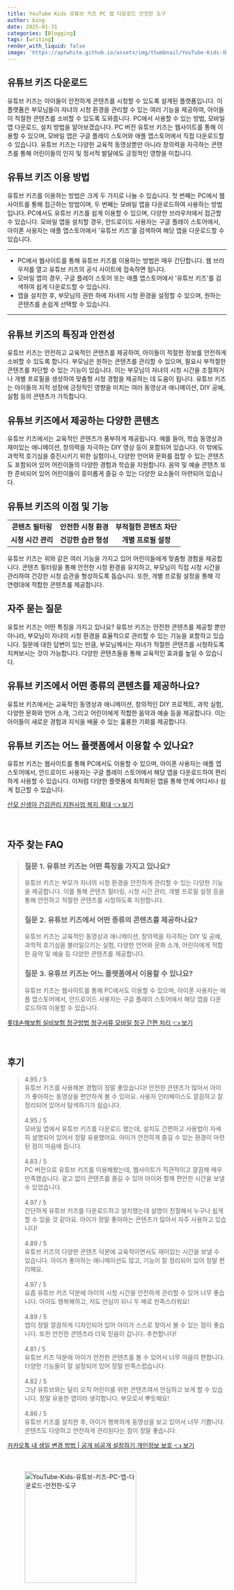```yaml
---
title: YouTube Kids 유튜브 키즈 PC 앱 다운로드 안전한 도구
author: bing
date: 2025-01-31
categories: [Blogging]
tags: [writing]
render_with_liquid: false
image: 'https://aptwhite.github.io/assets/img/thumbnail/YouTube-Kids-유튜브-키즈-PC-앱-다운로드-안전한-도구.webp'
---
```



<h2 id='유튜브키즈다운로드'>유튜브 키즈 다운로드</h2>

<p>유튜브 키즈는 아이들이 안전하게 콘텐츠를 시청할 수 있도록 설계된 플랫폼입니다. 이 플랫폼은 부모님들이 자녀의 시청 환경을 관리할 수 있는 여러 기능을 제공하여, 아이들이 적절한 콘텐츠를 소비할 수 있도록 도와줍니다. PC에서 사용할 수 있는 방법, 모바일 앱 다운로드, 설치 방법을 알아보겠습니다. PC 버전 유튜브 키즈는 웹사이트를 통해 이용할 수 있으며, 모바일 앱은 구글 플레이 스토어와 애플 앱스토어에서 직접 다운로드할 수 있습니다. 유튜브 키즈는 다양한 교육적 동영상뿐만 아니라 창의력을 자극하는 콘텐츠를 통해 어린이들의 인지 및 정서적 발달에도 긍정적인 영향을 미칩니다.</p>

<h2 id='유튜브키즈이용방법'>유튜브 키즈 이용 방법</h2>

<p>유튜브 키즈를 이용하는 방법은 크게 두 가지로 나눌 수 있습니다. 첫 번째는 PC에서 웹사이트를 통해 접근하는 방법이며, 두 번째는 모바일 앱을 다운로드하여 사용하는 방법입니다. PC에서도 유튜브 키즈를 쉽게 이용할 수 있으며, 다양한 브라우저에서 접근할 수 있습니다. 모바일 앱을 설치할 경우, 안드로이드 사용자는 구글 플레이 스토어에서, 아이폰 사용자는 애플 앱스토어에서 '유튜브 키즈'를 검색하여 해당 앱을 다운로드할 수 있습니다.</p>

<hr />

<ul>
    <li>PC에서 웹사이트를 통해 유튜브 키즈를 이용하는 방법은 매우 간단합니다. 웹 브라우저를 열고 유튜브 키즈의 공식 사이트에 접속하면 됩니다.</li>
    <li>모바일 앱의 경우, 구글 플레이 스토어 또는 애플 앱스토어에서 '유튜브 키즈'를 검색하여 쉽게 다운로드할 수 있습니다.</li>
    <li>앱을 설치한 후, 부모님의 권한 하에 자녀의 시청 환경을 설정할 수 있으며, 원하는 콘텐츠를 손쉽게 선택할 수 있습니다.</li>
</ul>

<hr />

<h2 id='유튜브키즈특징'>유튜브 키즈의 특징과 안전성</h2>

<p>유튜브 키즈는 안전하고 교육적인 콘텐츠를 제공하여, 아이들이 적절한 정보를 안전하게 소비할 수 있도록 합니다. 부모님은 원하는 콘텐츠를 관리할 수 있으며, 필요시 부적절한 콘텐츠를 차단할 수 있는 기능이 있습니다. 이는 부모님이 자녀의 시청 시간을 조절하거나 개별 프로필을 생성하여 맞춤형 시청 경험을 제공하는 데 도움이 됩니다. 유튜브 키즈는 아이들의 지적 성장에 긍정적인 영향을 미치는 여러 동영상과 애니메이션, DIY 공예, 실험 등의 콘텐츠가 가득합니다.</p>

<h2 id='유튜브키즈콘텐츠'>유튜브 키즈에서 제공하는 다양한 콘텐츠</h2>

<p>유튜브 키즈에서는 교육적인 콘텐츠가 풍부하게 제공됩니다. 예를 들어, 학습 동영상과 재미있는 애니메이션, 창의력을 자극하는 DIY 영상 등이 포함되어 있습니다. 이 밖에도 과학적 호기심을 증진시키기 위한 실험이나, 다양한 언어와 문화를 접할 수 있는 콘텐츠도 포함되어 있어 어린이들의 다양한 경험과 학습을 지원합니다. 음악 및 예술 콘텐츠 또한 준비되어 있어 어린이들이 흥미롭게 즐길 수 있는 다양한 요소들이 마련되어 있습니다.</p>

<h2 id='유튜브키즈기능'>유튜브 키즈의 이점 및 기능</h2>

<table>
    <tr>
        <td style="text-align: center; height: 17px;"><b>콘텐츠 필터링</b></td>
        <td style="text-align: center; height: 17px;"><b>안전한 시청 환경</b></td>
        <td style="text-align: center; height: 17px;"><b>부적절한 콘텐츠 차단</b></td>
    </tr>
    <tr>
        <td style="text-align: center; height: 17px;"><b>시청 시간 관리</b></td>
        <td style="text-align: center; height: 17px;"><b>건강한 습관 형성</b></td>
        <td style="text-align: center; height: 17px;"><b>개별 프로필 설정</b></td>
    </tr>
</table>

<p>유튜브 키즈는 위와 같은 여러 기능을 가지고 있어 어린이들에게 맞춤형 경험을 제공합니다. 콘텐츠 필터링을 통해 안전한 시청 환경을 유지하고, 부모님이 직접 시청 시간을 관리하여 건강한 시청 습관을 형성하도록 돕습니다. 또한, 개별 프로필 설정을 통해 각 연령대에 적합한 콘텐츠를 제공합니다.</p>

<h2 id='자주묻는질문'>자주 묻는 질문</h2>

<p>유튜브 키즈는 어떤 특징을 가지고 있나요? 유튜브 키즈는 안전한 콘텐츠를 제공할 뿐만 아니라, 부모님이 자녀의 시청 환경을 효율적으로 관리할 수 있는 기능을 포함하고 있습니다. 질문에 대한 답변이 있는 만큼, 부모님께서는 자녀가 적절한 콘텐츠를 시청하도록 지켜보시는 것이 가능합니다. 다양한 콘텐츠들을 통해 교육적인 효과를 높일 수 있습니다.</p>

<h2 id='콘텐츠제공'>유튜브 키즈에서 어떤 종류의 콘텐츠를 제공하나요?</h2>

<p>유튜브 키즈에서는 교육적인 동영상과 애니메이션, 창의적인 DIY 프로젝트, 과학 실험, 다양한 문화와 언어 소개, 그리고 어린이에게 적합한 음악과 예술 등을 제공합니다. 이는 아이들이 새로운 경험과 지식을 배울 수 있는 훌륭한 기회를 제공합니다.</p>

<h2 id='플랫폼지원'>유튜브 키즈는 어느 플랫폼에서 이용할 수 있나요?</h2>

<p>유튜브 키즈는 웹사이트를 통해 PC에서도 이용할 수 있으며, 아이폰 사용자는 애플 앱스토어에서, 안드로이드 사용자는 구글 플레이 스토어에서 해당 앱을 다운로드하여 편리하게 사용할 수 있습니다. 이처럼 다양한 플랫폼에 최적화된 앱을 통해 언제 어디서나 쉽게 접근할 수 있습니다.</p>


<p><a class="click-button" title="산모 신생아 건강관리 지원사업 복지 확대" href="https://aptwhite.github.io/posts/%EC%82%B0%EB%AA%A8-%EC%8B%A0%EC%83%9D%EC%95%84-%EA%B1%B4%EA%B0%95%EA%B4%80%EB%A6%AC-%EC%A7%80%EC%9B%90%EC%82%AC%EC%97%85-%EB%B3%B5%EC%A7%80-%ED%99%95%EB%8C%80/" rel="dofollow">산모 신생아 건강관리 지원사업 복지 확대 👈 보기</a></p><br>
<h2 id='자주_찾는_FAQ'>자주 찾는 FAQ</h2>
<div itemscope="" itemtype="https://schema.org/FAQPage"> 
<blockquote> 
<div itemscope="" itemprop="mainEntity" itemtype="https://schema.org/Question"> 
<h3 itemprop="name">질문 1. 유튜브 키즈는 어떤 특징을 가지고 있나요?</h3> 
<div itemscope="" itemprop="acceptedAnswer" itemtype="https://schema.org/Answer"> 
<span itemprop="text"> 
<p>유튜브 키즈는 부모가 자녀의 시청 환경을 안전하게 관리할 수 있는 다양한 기능을 제공합니다. 이를 통해 콘텐츠 필터링, 시청 시간 관리, 개별 프로필 설정 등을 통해 안전하고 적절한 콘텐츠를 시청하도록 지원합니다.</p> 
</span> 
</div> 
</div> 

<div itemscope="" itemprop="mainEntity" itemtype="https://schema.org/Question"> 
<h3 itemprop="name">질문 2. 유튜브 키즈에서 어떤 종류의 콘텐츠를 제공하나요?</h3> 
<div itemscope="" itemprop="acceptedAnswer" itemtype="https://schema.org/Answer"> 
<span itemprop="text"> 
<p>유튜브 키즈는 교육적인 동영상과 애니메이션, 창의력을 자극하는 DIY 및 공예, 과학적 호기심을 불러일으키는 실험, 다양한 언어와 문화 소개, 어린이에게 적합한 음악 및 예술 등 다양한 콘텐츠를 제공합니다.</p> 
</span> 
</div> 
</div> 

<div itemscope="" itemprop="mainEntity" itemtype="https://schema.org/Question"> 
<h3 itemprop="name">질문 3. 유튜브 키즈는 어느 플랫폼에서 이용할 수 있나요?</h3> 
<div itemscope="" itemprop="acceptedAnswer" itemtype="https://schema.org/Answer"> 
<span itemprop="text"> 
<p>유튜브 키즈는 웹사이트를 통해 PC에서도 이용할 수 있으며, 아이폰 사용자는 애플 앱스토어에서, 안드로이드 사용자는 구글 플레이 스토어에서 해당 앱을 다운로드하여 이용할 수 있습니다.</p> 
</span> 
</div> 
</div> 
</blockquote> 
</div>
<p><a class="click-button" title="롯데손해보험 실비보험 청구방법 청구서류 모바일 청구 간편 처리" href="https://aptwhite.github.io/posts/%EB%A1%AF%EB%8D%B0%EC%86%90%ED%95%B4%EB%B3%B4%ED%97%98-%EC%8B%A4%EB%B9%84%EB%B3%B4%ED%97%98-%EC%B2%AD%EA%B5%AC%EB%B0%A9%EB%B2%95-%EC%B2%AD%EA%B5%AC%EC%84%9C%EB%A5%98-%EB%AA%A8%EB%B0%94%EC%9D%BC-%EC%B2%AD%EA%B5%AC-%EA%B0%84%ED%8E%B8-%EC%B2%98%EB%A6%AC/" rel="dofollow">롯데손해보험 실비보험 청구방법 청구서류 모바일 청구 간편 처리 👈 보기</a></p><br>
<h2 id='후기'>후기</h2>
<div itemscope itemtype="https://schema.org/Product">
  <blockquote>
  <div itemprop="review" itemscope itemtype="https://schema.org/Review">
      <div itemprop="reviewRating" itemscope itemtype="https://schema.org/Rating"> <span itemprop="ratingValue">4.95</span> / <span itemprop="bestRating">5</span> </div>
      <span itemprop="reviewBody">유튜브 키즈를 사용해본 경험이 정말 좋았습니다! 안전한 콘텐츠가 많아서 아이가 좋아하는 동영상을 편안하게 볼 수 있어요. 사용자 인터페이스도 깔끔하고 잘 정리되어 있어서 탐색하기가 쉽습니다.</span>
  </div>
  <br>
  <div itemprop="review" itemscope itemtype="https://schema.org/Review">
      <div itemprop="reviewRating" itemscope itemtype="https://schema.org/Rating"> <span itemprop="ratingValue">4.95</span> / <span itemprop="bestRating">5</span> </div>
      <span itemprop="reviewBody">모바일 앱에서 유튜브 키즈를 다운로드 했는데, 설치도 간편하고 사용법이 자세히 설명되어 있어서 정말 유용했어요. 아이가 안전하게 즐길 수 있는 환경이 마련된 점이 마음에 듭니다.</span>
  </div>
  <br>
  <div itemprop="review" itemscope itemtype="https://schema.org/Review">
      <div itemprop="reviewRating" itemscope itemtype="https://schema.org/Rating"> <span itemprop="ratingValue">4.83</span> / <span itemprop="bestRating">5</span> </div>
      <span itemprop="reviewBody">PC 버전으로 유튜브 키즈를 이용해봤는데, 웹사이트가 직관적이고 깔끔해 매우 만족했습니다. 광고 없이 콘텐츠를 즐길 수 있어 아이와 함께 편안한 시간을 보낼 수 있었습니다.</span>
  </div>
  <br>
  <div itemprop="review" itemscope itemtype="https://schema.org/Review">
      <div itemprop="reviewRating" itemscope itemtype="https://schema.org/Rating"> <span itemprop="ratingValue">4.97</span> / <span itemprop="bestRating">5</span> </div>
      <span itemprop="reviewBody">간단하게 유튜브 키즈를 다운로드하고 설치했는데 설명이 친절해서 누구나 쉽게 할 수 있을 것 같아요. 아이가 정말 좋아하는 콘텐츠가 많아서 자주 사용하고 있습니다!</span>
  </div>
  <br>
  <div itemprop="review" itemscope itemtype="https://schema.org/Review">
      <div itemprop="reviewRating" itemscope itemtype="https://schema.org/Rating"> <span itemprop="ratingValue">4.89</span> / <span itemprop="bestRating">5</span> </div>
      <span itemprop="reviewBody">유튜브 키즈의 다양한 콘텐츠 덕분에 교육적이면서도 재미있는 시간을 보낼 수 있습니다. 아이가 좋아하는 애니메이션도 많고, 기능이 잘 정리되어 있어 정말 편리해요.</span>
  </div>
  <br>
  <div itemprop="review" itemscope itemtype="https://schema.org/Review">
      <div itemprop="reviewRating" itemscope itemtype="https://schema.org/Rating"> <span itemprop="ratingValue">4.97</span> / <span itemprop="bestRating">5</span> </div>
      <span itemprop="reviewBody">요즘 유튜브 키즈 덕분에 아이의 시청 시간을 안전하게 관리할 수 있어 너무 좋습니다. 아이도 행복해하고, 저도 안심이 되니 두 배로 만족스러워요!</span>
  </div>
  <br>
  <div itemprop="review" itemscope itemtype="https://schema.org/Review">
      <div itemprop="reviewRating" itemscope itemtype="https://schema.org/Rating"> <span itemprop="ratingValue">4.89</span> / <span itemprop="bestRating">5</span> </div>
      <span itemprop="reviewBody">앱이 정말 깔끔하게 디자인되어 있어 아이가 스스로 찾아서 볼 수 있는 점이 좋습니다. 또한 안전한 콘텐츠라 더욱 믿음이 갑니다. 추천합니다!</span>
  </div>
  <br>
  <div itemprop="review" itemscope itemtype="https://schema.org/Review">
      <div itemprop="reviewRating" itemscope itemtype="https://schema.org/Rating"> <span itemprop="ratingValue">4.81</span> / <span itemprop="bestRating">5</span> </div>
      <span itemprop="reviewBody">유튜브 키즈 덕분에 아이가 안전한 콘텐츠를 볼 수 있어서 너무 마음이 편합니다. 다양한 기능들이 잘 설정되어 있어 정말 만족스럽습니다.</span>
  </div>
  <br>
  <div itemprop="review" itemscope itemtype="https://schema.org/Review">
      <div itemprop="reviewRating" itemscope itemtype="https://schema.org/Rating"> <span itemprop="ratingValue">4.82</span> / <span itemprop="bestRating">5</span> </div>
      <span itemprop="reviewBody">그냥 유튜브와는 달리 오직 어린이를 위한 콘텐츠여서 안심하고 보게 할 수 있습니다. 정말 유용한 앱이라 생각합니다. 부모로서 뿌듯해요!</span>
  </div>
  <br>
  <div itemprop="review" itemscope itemtype="https://schema.org/Review">
      <div itemprop="reviewRating" itemscope itemtype="https://schema.org/Rating"> <span itemprop="ratingValue">4.86</span> / <span itemprop="bestRating">5</span> </div>
      <span itemprop="reviewBody">유튜브 키즈를 설치한 후, 아이가 행복하게 동영상을 보고 있어서 너무 기쁩니다. 콘텐츠도 다양하고 안전하게 관리된다는 점이 정말 좋습니다.</span>
  </div>
  </blockquote>
</div>
<p><a class="click-button" title="카카오톡 내 생일 변경 방법 | 공개 비공개 설정하기 개인정보 보호" href="https://aptwhite.github.io/posts/%EC%B9%B4%EC%B9%B4%EC%98%A4%ED%86%A1-%EB%82%B4-%EC%83%9D%EC%9D%BC-%EB%B3%80%EA%B2%BD-%EB%B0%A9%EB%B2%95-%EA%B3%B5%EA%B0%9C-%EB%B9%84%EA%B3%B5%EA%B0%9C-%EC%84%A4%EC%A0%95%ED%95%98%EA%B8%B0-%EA%B0%9C%EC%9D%B8%EC%A0%95%EB%B3%B4-%EB%B3%B4%ED%98%B8/" rel="dofollow">카카오톡 내 생일 변경 방법 | 공개 비공개 설정하기 개인정보 보호 👈 보기</a></p><br>
<figure class="image"><img src="https://aptwhite.github.io/assets/img/thumbnail/YouTube-Kids-유튜브-키즈-PC-앱-다운로드-안전한-도구.webp" alt="YouTube-Kids-유튜브-키즈-PC-앱-다운로드-안전한-도구" width="256" height="256"></figure>